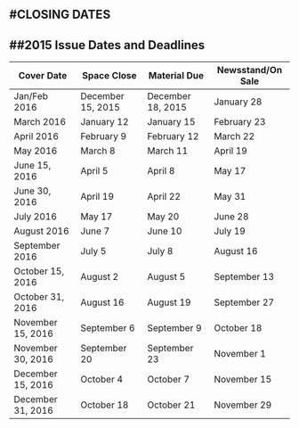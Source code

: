 #CLOSING DATES
----
                
##2015 Issue Dates and Deadlines
----


| Cover Date | Space Close | Material Due | Newsstand/On Sale |
| ---------- | ----------- | ------------ | -------------------- |
|Jan/Feb 2016|December 15, 2015|December 18, 2015|January 28|
|March 2016|January 12|January 15|February 23|
|April 2016|February 9|February 12|March 22|
|May 2016|March 8|March 11|April 19|
|June 15, 2016|April 5|April 8|May 17|
|June 30, 2016|April 19|April 22|May 31|
|July 2016|May 17|May 20|June 28|
|August 2016|June 7|June 10|July 19|
|September 2016|July 5|July 8|August 16|
|October 15, 2016|August 2|August 5|September 13|
|October 31, 2016|August 16|August 19|September 27|
|November 15, 2016|September 6|September 9|October 18|
|November 30, 2016|September 20|September 23|November 1|
|December 15, 2016|October 4|October 7|November 15|
|December 31, 2016|October 18|October 21|November 29|




